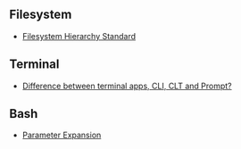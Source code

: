 ## Filesystem
* [Filesystem Hierarchy Standard](http://www.pathname.com/fhs/pub/fhs-2.3.html)

## Terminal
* [Difference between terminal apps, CLI, CLT and Prompt?](https://apple.stackexchange.com/questions/400997/can-anyone-explain-to-me-the-difference-between-terminal-apps-cli-clt-and-prom?rq=1)

## Bash
* [Parameter Expansion](http://wiki-dev.bash-hackers.org/syntax/pe)
